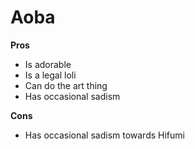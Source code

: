 # Aoba

**Pros**
* Is adorable
* Is a legal loli
* Can do the art thing
* Has occasional sadism

**Cons**
* Has occasional sadism towards Hifumi
